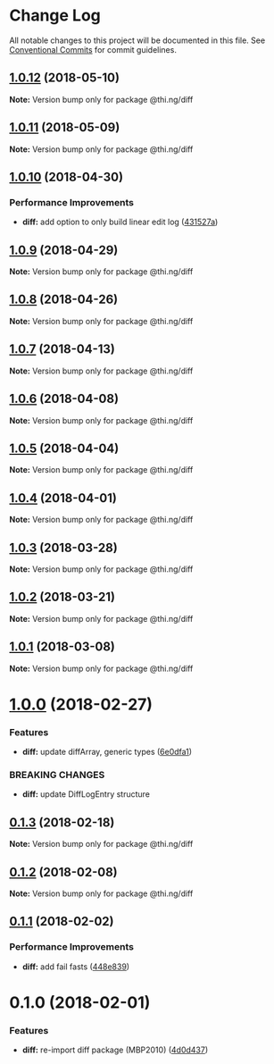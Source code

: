 # Change Log

All notable changes to this project will be documented in this file.
See [Conventional Commits](https://conventionalcommits.org) for commit guidelines.

<a name="1.0.12"></a>
## [1.0.12](https://github.com/thi-ng/umbrella/compare/@thi.ng/diff@1.0.11...@thi.ng/diff@1.0.12) (2018-05-10)




**Note:** Version bump only for package @thi.ng/diff

<a name="1.0.11"></a>
## [1.0.11](https://github.com/thi-ng/umbrella/compare/@thi.ng/diff@1.0.10...@thi.ng/diff@1.0.11) (2018-05-09)




**Note:** Version bump only for package @thi.ng/diff

<a name="1.0.10"></a>
## [1.0.10](https://github.com/thi-ng/umbrella/compare/@thi.ng/diff@1.0.9...@thi.ng/diff@1.0.10) (2018-04-30)


### Performance Improvements

* **diff:** add option to only build linear edit log ([431527a](https://github.com/thi-ng/umbrella/commit/431527a))




<a name="1.0.9"></a>
## [1.0.9](https://github.com/thi-ng/umbrella/compare/@thi.ng/diff@1.0.8...@thi.ng/diff@1.0.9) (2018-04-29)




**Note:** Version bump only for package @thi.ng/diff

<a name="1.0.8"></a>
## [1.0.8](https://github.com/thi-ng/umbrella/compare/@thi.ng/diff@1.0.7...@thi.ng/diff@1.0.8) (2018-04-26)




**Note:** Version bump only for package @thi.ng/diff

<a name="1.0.7"></a>
## [1.0.7](https://github.com/thi-ng/umbrella/compare/@thi.ng/diff@1.0.6...@thi.ng/diff@1.0.7) (2018-04-13)




**Note:** Version bump only for package @thi.ng/diff

<a name="1.0.6"></a>
## [1.0.6](https://github.com/thi-ng/umbrella/compare/@thi.ng/diff@1.0.5...@thi.ng/diff@1.0.6) (2018-04-08)




**Note:** Version bump only for package @thi.ng/diff

<a name="1.0.5"></a>
## [1.0.5](https://github.com/thi-ng/umbrella/compare/@thi.ng/diff@1.0.4...@thi.ng/diff@1.0.5) (2018-04-04)




**Note:** Version bump only for package @thi.ng/diff

<a name="1.0.4"></a>
## [1.0.4](https://github.com/thi-ng/umbrella/compare/@thi.ng/diff@1.0.3...@thi.ng/diff@1.0.4) (2018-04-01)




**Note:** Version bump only for package @thi.ng/diff

<a name="1.0.3"></a>
## [1.0.3](https://github.com/thi-ng/umbrella/compare/@thi.ng/diff@1.0.2...@thi.ng/diff@1.0.3) (2018-03-28)




**Note:** Version bump only for package @thi.ng/diff

<a name="1.0.2"></a>
## [1.0.2](https://github.com/thi-ng/umbrella/compare/@thi.ng/diff@1.0.1...@thi.ng/diff@1.0.2) (2018-03-21)




**Note:** Version bump only for package @thi.ng/diff

<a name="1.0.1"></a>
## [1.0.1](https://github.com/thi-ng/umbrella/compare/@thi.ng/diff@1.0.0...@thi.ng/diff@1.0.1) (2018-03-08)




**Note:** Version bump only for package @thi.ng/diff

<a name="1.0.0"></a>
# [1.0.0](https://github.com/thi-ng/umbrella/compare/@thi.ng/diff@0.1.3...@thi.ng/diff@1.0.0) (2018-02-27)


### Features

* **diff:** update diffArray, generic types ([6e0dfa1](https://github.com/thi-ng/umbrella/commit/6e0dfa1))


### BREAKING CHANGES

* **diff:** update DiffLogEntry structure




<a name="0.1.3"></a>
## [0.1.3](https://github.com/thi-ng/umbrella/compare/@thi.ng/diff@0.1.2...@thi.ng/diff@0.1.3) (2018-02-18)




**Note:** Version bump only for package @thi.ng/diff

<a name="0.1.2"></a>
## [0.1.2](https://github.com/thi-ng/umbrella/compare/@thi.ng/diff@0.1.1...@thi.ng/diff@0.1.2) (2018-02-08)




**Note:** Version bump only for package @thi.ng/diff

<a name="0.1.1"></a>
## [0.1.1](https://github.com/thi-ng/umbrella/compare/@thi.ng/diff@0.1.0...@thi.ng/diff@0.1.1) (2018-02-02)


### Performance Improvements

* **diff:** add fail fasts ([448e839](https://github.com/thi-ng/umbrella/commit/448e839))




<a name="0.1.0"></a>
# 0.1.0 (2018-02-01)


### Features

* **diff:** re-import diff package (MBP2010) ([4d0d437](https://github.com/thi-ng/umbrella/commit/4d0d437))
